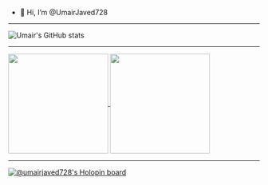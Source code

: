 - 👋 Hi, I’m @UmairJaved728
---

![Umair's GitHub stats]([https://github-readme-stats.vercel.app](https://github-readme-stats-git-master-umair-javeds-projects.vercel.app)/api?username=anuraghazra&show_icons=true&theme=transparent)

---

<a href="https://github.com/anuraghazra/github-readme-stats">
  <img height=200 align="center" src="https://github-readme-stats-git-master-umair-javeds-projects.vercel.app/api?username=UmairJaved728" />
</a>
<a href="https://github.com/anuraghazra/convoychat">
  <img height=200 align="center" src="https://github-readme-stats-git-master-umair-javeds-projects.vercel.app/api/top-langs?username=UmairJaved728&layout=compact&langs_count=8&card_width=320" />
</a>

 ---
 
[![@umairjaved728's Holopin board](https://holopin.me/umairjaved728)](https://holopin.io/@umairjaved728)

<!---
UmairJaved728/UmairJaved728 is a ✨ special ✨ repository because its `README.md` (this file) appears on your GitHub profile.
You can click the Preview link to take a look at your changes.
--->
